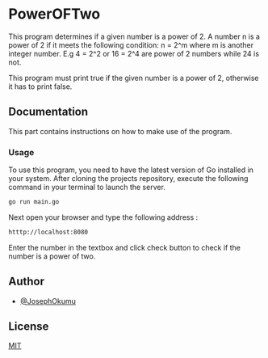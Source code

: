 # PowerOFTwo

This program determines if a given number is a power of 2. A number n is a power of 2 if it meets the following condition: n = 2^m where m is another integer number. E.g 4 = 2^2 or 16 = 2^4 are power of 2 numbers while 24 is not.

This program must print true if the given number is a power of 2, otherwise it has to print false.

## Documentation

This part contains instructions on how to make use of the program.

### Usage

To use this program, you need to have the latest version of Go installed in your system.
After cloning the projects repository, execute the following command in your terminal to launch the server.

```bash
go run main.go 
```
Next open your browser and type the following address :
```bash
htttp://localhost:8080
```
Enter the number in the textbox and click check button to check if the number is a power of two.

## Author

- [@JosephOkumu](https://github.com/JosephOkumu)


## License

[MIT](https://choosealicense.com/licenses/mit/)
